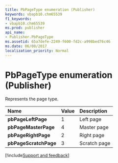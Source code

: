 ```yaml
---
title: PbPageType enumeration (Publisher)
keywords: vbapb10.chm65539
f1_keywords:
- vbapb10.chm65539
ms.prod: publisher
api_name:
- Publisher.PbPageType
ms.assetid: 65a7defe-2249-f600-fd2c-a998bed76c46
ms.date: 06/08/2017
localization_priority: Normal
---
```



# PbPageType enumeration (Publisher)

Represents the page type. 



|Name|Value|Description|
|:-----|:-----|:-----|
| **pbPageLeftPage**|1|Left page|
| **pbPageMasterPage**|4|Master page|
| **pbPageRightPage**|2|Right page|
| **pbPageScratchPage**|3|Scratch page|

[!include[Support and feedback](~/includes/feedback-boilerplate.md)]